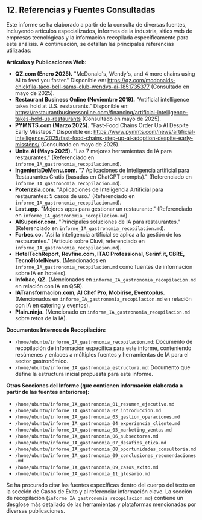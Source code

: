 ## 12. Referencias y Fuentes Consultadas

Este informe se ha elaborado a partir de la consulta de diversas fuentes, incluyendo artículos especializados, informes de la industria, sitios web de empresas tecnológicas y la información recopilada específicamente para este análisis. A continuación, se detallan las principales referencias utilizadas:

**Artículos y Publicaciones Web:**

*   **QZ.com (Enero 2025).** "McDonald's, Wendy's, and 4 more chains using AI to feed you faster." Disponible en: https://qz.com/mcdonalds-chickfila-taco-bell-sams-club-wendys-ai-1851735377 (Consultado en mayo de 2025).
*   **Restaurant Business Online (Noviembre 2019).** "Artificial intelligence takes hold at U.S. restaurants." Disponible en: https://restaurantbusinessonline.com/financing/artificial-intelligence-takes-hold-us-restaurants (Consultado en mayo de 2025).
*   **PYMNTS.com (Marzo 2025).** "Fast-Food Chains Order Up AI Despite Early Missteps." Disponible en: https://www.pymnts.com/news/artificial-intelligence/2025/fast-food-chains-step-up-ai-adoption-despite-early-missteps/ (Consultado en mayo de 2025).
*   **Unite.AI (Mayo 2025).** "Las 7 mejores herramientas de IA para restaurantes." (Referenciado en `informe_IA_gastronomia_recopilacion.md`).
*   **IngenieriaDeMenu.com.** "7 Aplicaciones de Inteligencia artificial para Restaurantes Gratis (basadas en ChatGPT prompts)." (Referenciado en `informe_IA_gastronomia_recopilacion.md`).
*   **Potenzzia.com.** "Aplicaciones de Inteligencia Artificial para restaurantes: 5 casos de uso." (Referenciado en `informe_IA_gastronomia_recopilacion.md`).
*   **Last.app.** "Mejores apps para gestionar un restaurante." (Referenciado en `informe_IA_gastronomia_recopilacion.md`).
*   **AISuperior.com.** "Principales soluciones de IA para restaurantes." (Referenciado en `informe_IA_gastronomia_recopilacion.md`).
*   **Forbes.co.** "Así la inteligencia artificial se aplica a la gestión de los restaurantes." (Artículo sobre Cluvi, referenciado en `informe_IA_gastronomia_recopilacion.md`).
*   **HotelTechReport, Revfine.com, ITAC Professional, Serinf.it, CBRE, TecnoHotelNews.** (Mencionados en `informe_IA_gastronomia_recopilacion.md` como fuentes de información sobre IA en hoteles).
*   **Infobae, QZ.** (Mencionados en `informe_IA_gastronomia_recopilacion.md` en relación con IA en QSR).
*   **IATransformacion.com, AI Chef Pro, Mobirise, Eventoplus.** (Mencionados en `informe_IA_gastronomia_recopilacion.md` en relación con IA en catering y eventos).
*   **Plain.ninja.** (Mencionado en `informe_IA_gastronomia_recopilacion.md` sobre retos de la IA).

**Documentos Internos de Recopilación:**

*   `/home/ubuntu/informe_IA_gastronomia_recopilacion.md`: Documento de recopilación de información específica para este informe, conteniendo resúmenes y enlaces a múltiples fuentes y herramientas de IA para el sector gastronómico.
*   `/home/ubuntu/informe_IA_gastronomia_estructura.md`: Documento que define la estructura inicial propuesta para este informe.

**Otras Secciones del Informe (que contienen información elaborada a partir de las fuentes anteriores):**

*   `/home/ubuntu/informe_IA_gastronomia_01_resumen_ejecutivo.md`
*   `/home/ubuntu/informe_IA_gastronomia_02_introduccion.md`
*   `/home/ubuntu/informe_IA_gastronomia_03_gestion_operaciones.md`
*   `/home/ubuntu/informe_IA_gastronomia_04_experiencia_cliente.md`
*   `/home/ubuntu/informe_IA_gastronomia_05_marketing_ventas.md`
*   `/home/ubuntu/informe_IA_gastronomia_06_subsectores.md`
*   `/home/ubuntu/informe_IA_gastronomia_07_desafios_etica.md`
*   `/home/ubuntu/informe_IA_gastronomia_08_oportunidades_consultoria.md`
*   `/home/ubuntu/informe_IA_gastronomia_09_conclusiones_recomendaciones.md`
*   `/home/ubuntu/informe_IA_gastronomia_09_casos_exito.md`
*   `/home/ubuntu/informe_IA_gastronomia_11_glosario.md`

Se ha procurado citar las fuentes específicas dentro del cuerpo del texto en la sección de Casos de Éxito y al referenciar información clave. La sección de recopilación (`informe_IA_gastronomia_recopilacion.md`) contiene un desglose más detallado de las herramientas y plataformas mencionadas por diversas publicaciones.

